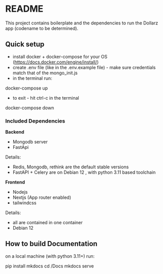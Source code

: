 # README

This project contains boilerplate and the dependencies to run the Dollarz app (codename to be determined).

## Quick setup

- install docker + docker-compose for your OS (https://docs.docker.com/engine/install/)
- create .env file (like in the .env.example file) - make sure credentials match that of the mongo_init.js
- in the terminal run:

docker-compose up

- to exit - hit ctrl-c in the terminal

docker-compose down

### Included Dependencies

**Backend**

- Mongodb server
- FastApi

Details:

- Redis, Mongodb, rethink are the default stable versions
- FastAPI + Celery are on Debian 12 , with python 3.11 based toolchain

**Frontend**

- Nodejs
- Nextjs (App router enabled)
- tailwindcss

Details:

- all are contained in one container
- Debian 12

## How to build Documentation

on a local machine (with python 3.11+) run:

pip install mkdocs
cd /Docs
mkdocs serve
